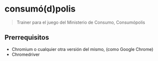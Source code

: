 # consumó(d)polis
> Trainer para el juego del Ministerio de Consumo, Consumópolis

## Prerrequisitos
- Chromium o cualquier otra versión del mismo, (como Google Chrome)
- Chromedriver
